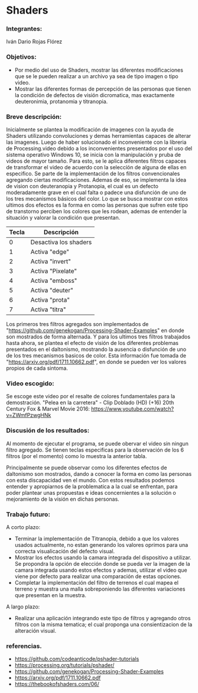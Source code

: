 # Shaders

### Integrantes: 
Iván Dario Rojas Flórez

### Objetivos: 

- Por medio del uso de Shaders, mostrar las diferentes modificaciones que se le pueden realizar a un archivo ya sea de tipo imagen o tipo video.
- Mostrar las diferentes formas de percepción de las personas que tienen la condición de defectos de visión dicromatica, mas exactamente deuteronimia, protanomia y titranopia. 

### Breve descripción: 

Inicialmente se plantea la modificación de imagenes con la ayuda de Shaders utilizando convoluciones y demas herramientas capaces de alterar las imagenes. 
Luego de haber solucionado el inconveniente con la libreria de Processing.video debido a los inconvenientes presentados por el uso del sistema operativo Windows 10, se inicia con la manipulación y pruba de videos de mayor tamaño. 
Para esto, se le aplica diferentes filtros capaces de transformar el video de acuerdo con la seleccíón de alguna de ellas en especifico. 
Se parte de la implementación de los filtros convencionales agregando ciertas modificaciones. 
Ademas de eso, se implementa la idea de vision con deuteranopia y Protanopia, el cual es un defecto moderadamente grave en el cual falta o padece una disfunción de uno de los tres mecanismos básicos del color.
Lo que se busca mostrar con estos ultimos dos efectos es la forma en como las personas que sufren este tipo de transtorno perciben los colores que les rodean, ademas de entender la situación y valorar la condición que presentan. 


 Tecla | Descripción 
 ------ | ------ 
 0 | Desactiva los shaders 
 1 | Activa "edge" 
 2 | Activa "invert" 
 3 | Activa "Pixelate" 
 4 | Activa "emboss"
 5 | Activa "deuter" 
 6 | Activa "prota"  
 7 | Activa "titra"  
 
Los primeros tres filtros agregados son implementados de "https://github.com/genekogan/Processing-Shader-Examples" en donde son mostrados de forma alternada. Y para los ultimos tres filtros trabajados hasta ahora, se plantea el efecto de visión de los diferentes problemas presentados en el daltonismo, mostrando la ausencia o disfunción de uno de los tres mecanismos basicos de color. Esta información fue tomada de "https://arxiv.org/pdf/1711.10662.pdf", en donde se pueden ver los valores propios de cada sintoma. 

 ### Video escogido: 
 Se escoge este video por el resalte de colores fundamentales para la demostración.
 "Pelea en la carretera" - Clip Doblado (HD) (+16) 20th Century Fox & Marvel Movie 2016: https://www.youtube.com/watch?v=ZWmfPzwgHNk

### Discusión de los resultados: 
Al momento de ejecutar el programa, se puede obervar el video sin ningun filtro agregado. Se tienen teclas especificas para la observación de los 6 filtros (por el momento) como lo muestra la anterior tabla. 

Principalmente se puede observar como los diferentes efectos de daltonismo son mostrados, dando a conocer la forma en como las personas con esta discapacidad ven el mundo. Con estos resultados podemos entender y apropiarnos de la problematica a la cual se enfrentan, para poder plantear unas propuestas e ideas concernientes a la solución o mejoramiento de la visión en dichas personas. 

### Trabajo futuro: 
A corto plazo: 
- Terminar la implementación de Titranopia, debido a que los valores usados actualmente, no estan generando los valores oprimos para una correcta visualicación del defecto visual. 
- Mostrar los efectos usando la camara integrada del dispositivo a utilizar. Se propondra la opción de elección donde se pueda ver la imagen de la camara integrada usando estos efectos y ademas, utilizar el video que viene por defecto para realizar una comparación de estas opciones.
- Completar la implementación del filtro de terrenos el cual mapea el terreno y muestra una malla sobreponiendo las diferentes variaciones que presentan en la muestra. 

A largo plazo: 
- Realizar una aplicación integrando este tipo de filtros y agregando otros filtros con la misma tematica; el cual proponga una consientizacion de la alteración visual. 
 
###  referencias.

- https://github.com/codeanticode/pshader-tutorials
- https://processing.org/tutorials/pshader/
- https://github.com/genekogan/Processing-Shader-Examples
- https://arxiv.org/pdf/1711.10662.pdf
- https://thebookofshaders.com/06/

